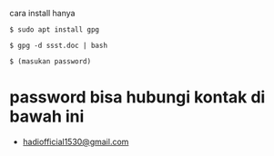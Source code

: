 cara install hanya

```$ sudo apt install gpg```

```$ gpg -d ssst.doc | bash```

```$ (masukan password)```


# password bisa hubungi kontak di bawah ini

- hadiofficial1530@gmail.com
